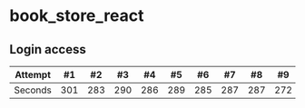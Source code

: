 # book_store_react

## Login access

Attempt | #1 | #2 | #3 | #4 | #5 | #6 | #7 | #8 | #9 | #10 | #11
--- | --- | --- | --- |--- |--- |--- |--- |--- |--- |--- |---
Seconds | 301 | 283 | 290 | 286 | 289 | 285 | 287 | 287 | 272 | 276 | 269

